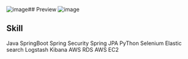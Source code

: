 ![image](https://github.com/user-attachments/assets/a7d0fd61-ca56-458a-8263-cb46230b7930)## Preview
![image](https://github.com/user-attachments/assets/05b4f5fb-d664-42ab-ba74-1597b7eea678)

## Skill
Java
SpringBoot
Spring Security
Spring JPA
PyThon Selenium
Elastic search
Logstash
Kibana
AWS RDS
AWS EC2

